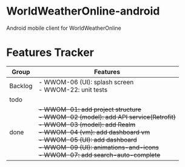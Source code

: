 # WorldWeatherOnline-android
Android mobile client for WorldWeatherOnline



# Features Tracker
| Group 	| Features 	|
|-	|-	|
| Backlog 	|  - WWOM-06 (UI): splash screen<br>- WWOM-22: unit tests 	|
| todo 	|   	|
| done 	| ~~- WWOM-01: add project structure<br>- WWOM-02 (model): add API service(Retrofit)<br>- WWOM-03 (model): add Realm<br>- WWOM-04 (vm): add dashboard vm<br>- WWOM-05 (UI): add dashboard<br>- WWOM-09 (UI): animations-and-icons<br> - WWOM-07: add search-auto-complete<br>~~	|
